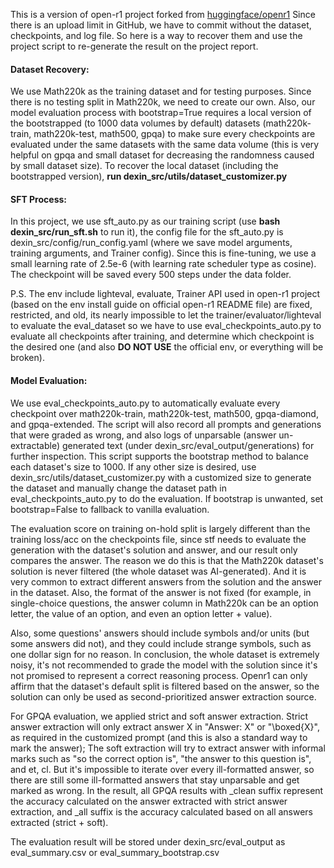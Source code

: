 This is a version of open-r1 project forked from [huggingface/openr1](https://github.com/huggingface/open-r1)
Since there is an upload limit in GitHub, we have to commit without the dataset, checkpoints, and log file. So here is a way to recover them and use the project script to re-generate the result on the project report.

#### Dataset Recovery: 
We use Math220k as the training dataset and for testing purposes. Since there is no testing split in Math220k, we need to create our own.  Also, our model evaluation process with bootstrap=True requires a local version of the bootstrapped (to 1000 data volumes by default) datasets (math220k-train, math220k-test, math500, gpqa) to make sure every checkpoints are evaluated under the same datasets with the same data volume (this is very helpful on gpqa and small dataset for decreasing the randomness caused by small dataset size). To recover the local dataset (including the bootstrapped version), **run dexin_src/utils/dataset_customizer.py**

#### SFT Process:
In this project, we use sft_auto.py as our training script (use **bash dexin_src/run_sft.sh** to run it), the config file for the sft_auto.py is dexin_src/config/run_config.yaml (where we save model arguments, training arguments, and Trainer config). Since this is fine-tuning, we use a small learning rate of 2.5e-6 (with learning rate scheduler type as cosine). The checkpoint will be saved every 500 steps under the data folder.

P.S. The env include lighteval, evaluate, Trainer API used in open-r1 project (based on the env install guide on official open-r1 README file) are fixed, restricted, and old, its nearly impossible to let the trainer/evaluator/lighteval to evaluate the eval_dataset so we have to use eval_checkpoints_auto.py to evaluate all checkpoints after training, and determine which checkpoint is the desired one (and also **DO NOT USE** the official env, or everything will be broken).

#### Model Evaluation:
We use eval_checkpoints_auto.py to automatically evaluate every checkpoint over math220k-train, math220k-test, math500, gpqa-diamond, and gpqa-extended. The script will also record all prompts and generations that were graded as wrong, and also logs of unparsable (answer un-extractable) generated text (under dexin_src/eval_output/generations) for further inspection. This script supports the bootstrap method to balance each dataset's size to 1000. If any other size is desired, use dexin_src/utils/dataset_customizer.py with a customized size to generate the dataset and manually change the dataset path in eval_checkpoints_auto.py to do the evaluation. If bootstrap is unwanted, set bootstrap=False to fallback to vanilla evaluation.

The evaluation score on training on-hold split is largely different than the training loss/acc on the checkpoints file, since stf needs to evaluate the generation with the dataset's solution and answer, and our result only compares the answer. The reason we do this is that the Math220k dataset's solution is never filtered (the whole dataset was AI-generated). And it is very common to extract different answers from the solution and the answer in the dataset. Also, the format of the answer is not fixed (for example, in single-choice questions, the answer column in Math220k can be an option letter, the value of an option, and even an option letter + value). 

Also, some questions' answers should include symbols and/or units (but some answers did not), and they could include strange symbols, such as one dollar sign for no reason. In conclusion, the whole dataset is extremely noisy, it's not recommended to grade the model with the solution since it's not promised to represent a correct reasoning process. Openr1 can only affirm that the dataset's default split is filtered based on the answer, so the solution can only be used as second-prioritized answer extraction source.

For GPQA evaluation, we applied strict and soft answer extraction. Strict answer extraction will only extract answer X in "Answer: X" or "\boxed{X}", as required in the customized prompt (and this is also a standard way to mark the answer); The soft extraction will try to extract answer with informal marks such as "so the correct option is", "the answer to this question is", and et, cl. But it's impossible to iterate over every ill-formatted answer, so there are still some ill-formatted answers that stay unparsable and get marked as wrong. In the result, all GPQA results with _clean suffix represent the accuracy calculated on the answer extracted with strict answer extraction, and _all suffix is the accuracy calculated based on all answers extracted (strict + soft).

The evaluation result will be stored under dexin_src/eval_output as eval_summary.csv or eval_summary_bootstrap.csv


